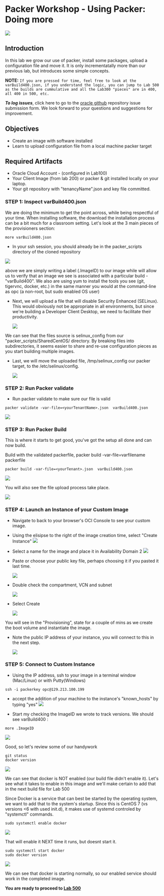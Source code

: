 # Packer Workshop - Using Packer:  Doing more 

![](images/WorkshopHeader/400.png)

## Introduction

In this lab we grow our use of packer, install some packages, upload a configuration file and move it.  It is only incrementatally more than our previous lab, but introduces some simple concepts.

**NOTE:** `If you are pressed for time, feel free to look at the varBuild400.json, if you understand the logic, you can jump to Lab 500 as the builds are cummulative and all the Lab300 "pieces" are in 400, all 400 in 500, etc.` 

***To log issues***, click here to go to the [ oracle github](https://github.com/oracle/learning-library/issues/new) repository issue submission form. We look forward to your questions and suggestions for improvement.

## Objectives

- Create an image with software installed
- Learn to upload configuration file from a local machine packer target

## Required Artifacts

- Oracle Cloud Account - (configured in Lab100)
- Your Client Image (from lab 200) or packer & git installed locally on your laptop.
- Your git repository with "tenancyName".json and key file committed.

### **STEP 1**: Inspect varBuild400.json


We are doing the minimum to get the point across, while being respectful of your time.  When installing software, the download the installation process can be a bit much for a classroom setting.  Let's look at the 3 main pieces of the provisioners section:

```
more varBuild400.json 
```
- In your ssh session, you should already be in the packer_scripts directory of the cloned repository


 ![](images/Lab400/6.png)

above we are simply writing a label (.ImageID) to our image while will allow us to verify that an image we see is associated with a particular build - "varBuild400".  We also are using yum to install the tools you see (git, tigervnc, docker, etc.) in the same manner you would at the command-line as opc (a non-root, but sudo enabled OS user)

- Next, we will upload a file that will disable Security Enhanced (SELinux). This would obviously not be appropriate in all environments, but since we're building a Developer Client Desktop, we need to facilitate their 
productivity.

    ![](images/Lab400/7.png)

We can see that the files source is selinux_config from our "packer_scripts/SharedCentOS/ directory.  By breaking files into subdirectories, it seems easier to share and re-use configuration pieces as you start building multiple images.

- Last, we will move the uploaded file, /tmp/selinux_config our packer target, to the /etc/selinux/config.  

    ![](images/Lab400/8.png)


### **STEP 2**: Run Packer validate

- Run packer validate to make sure our file is valid
```
packer validate -var-file=<yourTenantName>.json  varBuild400.json
```

  ![](images/Lab400/9.png)

### **STEP 3**: Run Packer Build

This is where it starts to get good, you've got the setup all done and can now build.

Build with the validated packerfile, packer build -var-file=varfilename packerfile 

```
packer build -var-file=<yourTenant>.json  varBuild400.json
```
  ![](images/Lab400/2.png)

You will also see the file upload process take place.

  ![](images/Lab400/10.png)
 
### **STEP 4**: Launch an Instance of your Custom Image

- Navigate to back to your browser's OCI Console to see your custom image.

- Using the elisipse to the right of the image creation time, select "Create Instance" 
 ![](images/Lab400/11.png)

- Select a name for the image and place it in Availability Domain 2 
  ![](images/Lab400/15.png)

- Paste or choose your public key file, perhaps choosing it if you pasted it last time.

  ![](images/Lab400/13.png)

- Double check the compartment, VCN and subnet  

  ![](images/Lab400/14.png)

- Select Create

  ![](images/Lab400/16.png)

You will see in the "Provisioning", state for a couple of mins as we create the boot volume and instantiate the image.  

- Note the public IP address of your instance, you will connect to this in the next step.

  ![](images/Lab400/17.png)

### **STEP 5**: Connect to Custom Instance

- Using the IP address, ssh to your image in a terminal window (Mac/Linux) or with Putty(Windows)
```
ssh -i packerkey opc@129.213.100.199
```
- accept the addition of your machine to the instance's "known_hosts" by typing "yes"
![](images/Lab400/18.png)

- Start my checking the ImageID we wrote to track versions.  We should see varBuild400 :

```
more .ImageID
```

![](images/Lab400/20.png)

Good, so let's review some of our handywork

```
git status
docker version
```
![](images/Lab400/21.png)

We can see that docker is NOT enabled (our build file didn't enable it).  Let's see what it takes to enable in this image and we'll make certain to add that in the next build file for Lab 500

Since Docker is a service that can best be started by the operating system, we want to add that to the system's startup.  Since this is CentOS 7 (vs versions <6 with used init.d), it makes use of systemd controled by "systemctl" commands.

```
sudo systemctl enable docker
```

![](images/Lab400/22.png)

That will enable it NEXT time it runs, but doesnt start it.

```
sudo systemctl start docker
sudo docker version
```

![](images/Lab400/24.png)

We can see that docker is starting normally, so our enabled service should work in the completed image.

**You are ready to proceed to [Lab 500](Lab500.md)**
